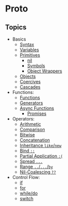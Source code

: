 # Proto

## Topics
+ Basics
	+ [Syntax](basics/syntax.md)
	+ [Variables](basics/variables.md)
	+ [Primitives](basics/primitives.md)
		+ [nil](basics/primitives/nil.md)
		+ [Symbols](basics/primitives/symbols.md)
		+ [Object Wrappers](basics/primitives/object-wrappers.md)
	+ [Objects](basics/objects.md)
	+ [Coercives](basics/coercives.md)
	+ [Cascades](basics/cascades.md)
+ Functions:
	+ [Functions](functions/functions.md)
	+ [Generators](functions/generators.md)
	+ [Async Functions](functions/async.md)
		+ [Promises](functions/async/promises.md)
+ Operators:
	+ [Arithmetic](operators/arithmetic.md)
	+ [Comparison](operators/comparison.md)
	+ [Bitwise](operators/bitwise.md)
	+ [Concatenation](operators/concatenation.md)
	+ [Inheritance `like`/`new`](operators/inheritance.md)
	+ [Bind `::`](operators/bind.md)
	+ [Partial Application `:(`](operators/partial-application.md)
	+ [Spread `...`](operators/spread.md)
	+ [Range `..`/`...`/`by`](operators/range.md)
	+ [Nil-Coalescing `??`](operators/nil-coalescing.md)
+ Control Flow:
	+ [if](control/if.md)
	+ [for](control/for.md)
	+ [while/do](control/while.md)
	+ [switch](control/switch.md)